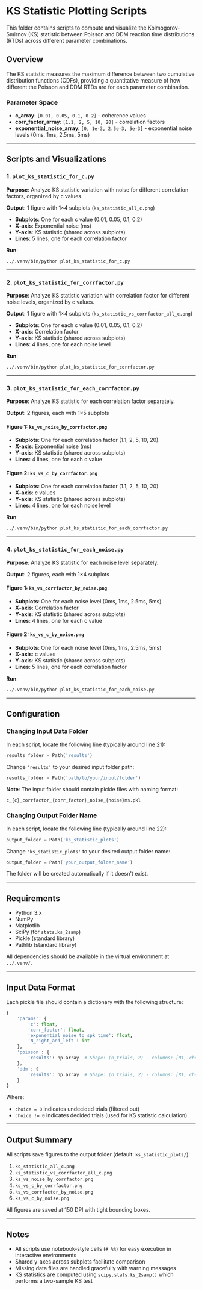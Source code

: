 # KS Statistic Plotting Scripts

This folder contains scripts to compute and visualize the Kolmogorov-Smirnov (KS) statistic between Poisson and DDM reaction time distributions (RTDs) across different parameter combinations.

## Overview

The KS statistic measures the maximum difference between two cumulative distribution functions (CDFs), providing a quantitative measure of how different the Poisson and DDM RTDs are for each parameter combination.

### Parameter Space
- **c_array**: `[0.01, 0.05, 0.1, 0.2]` - coherence values
- **corr_factor_array**: `[1.1, 2, 5, 10, 20]` - correlation factors
- **exponential_noise_array**: `[0, 1e-3, 2.5e-3, 5e-3]` - exponential noise levels (0ms, 1ms, 2.5ms, 5ms)

---

## Scripts and Visualizations

### 1. `plot_ks_statistic_for_c.py`

**Purpose**: Analyze KS statistic variation with noise for different correlation factors, organized by c values.

**Output**: 1 figure with 1×4 subplots (`ks_statistic_all_c.png`)
- **Subplots**: One for each c value (0.01, 0.05, 0.1, 0.2)
- **X-axis**: Exponential noise (ms)
- **Y-axis**: KS statistic (shared across subplots)
- **Lines**: 5 lines, one for each correlation factor

**Run**:
```bash
../.venv/bin/python plot_ks_statistic_for_c.py
```

---

### 2. `plot_ks_statistic_for_corrfactor.py`

**Purpose**: Analyze KS statistic variation with correlation factor for different noise levels, organized by c values.

**Output**: 1 figure with 1×4 subplots (`ks_statistic_vs_corrfactor_all_c.png`)
- **Subplots**: One for each c value (0.01, 0.05, 0.1, 0.2)
- **X-axis**: Correlation factor
- **Y-axis**: KS statistic (shared across subplots)
- **Lines**: 4 lines, one for each noise level

**Run**:
```bash
../.venv/bin/python plot_ks_statistic_for_corrfactor.py
```

---

### 3. `plot_ks_statistic_for_each_corrfactor.py`

**Purpose**: Analyze KS statistic for each correlation factor separately.

**Output**: 2 figures, each with 1×5 subplots

#### Figure 1: `ks_vs_noise_by_corrfactor.png`
- **Subplots**: One for each correlation factor (1.1, 2, 5, 10, 20)
- **X-axis**: Exponential noise (ms)
- **Y-axis**: KS statistic (shared across subplots)
- **Lines**: 4 lines, one for each c value

#### Figure 2: `ks_vs_c_by_corrfactor.png`
- **Subplots**: One for each correlation factor (1.1, 2, 5, 10, 20)
- **X-axis**: c values
- **Y-axis**: KS statistic (shared across subplots)
- **Lines**: 4 lines, one for each noise level

**Run**:
```bash
../.venv/bin/python plot_ks_statistic_for_each_corrfactor.py
```

---

### 4. `plot_ks_statistic_for_each_noise.py`

**Purpose**: Analyze KS statistic for each noise level separately.

**Output**: 2 figures, each with 1×4 subplots

#### Figure 1: `ks_vs_corrfactor_by_noise.png`
- **Subplots**: One for each noise level (0ms, 1ms, 2.5ms, 5ms)
- **X-axis**: Correlation factor
- **Y-axis**: KS statistic (shared across subplots)
- **Lines**: 4 lines, one for each c value

#### Figure 2: `ks_vs_c_by_noise.png`
- **Subplots**: One for each noise level (0ms, 1ms, 2.5ms, 5ms)
- **X-axis**: c values
- **Y-axis**: KS statistic (shared across subplots)
- **Lines**: 5 lines, one for each correlation factor

**Run**:
```bash
../.venv/bin/python plot_ks_statistic_for_each_noise.py
```

---

## Configuration

### Changing Input Data Folder

In each script, locate the following line (typically around line 21):

```python
results_folder = Path('results')
```

Change `'results'` to your desired input folder path:

```python
results_folder = Path('path/to/your/input/folder')
```

**Note**: The input folder should contain pickle files with naming format:
```
c_{c}_corrfactor_{corr_factor}_noise_{noise}ms.pkl
```

### Changing Output Folder Name

In each script, locate the following line (typically around line 22):

```python
output_folder = Path('ks_statistic_plots')
```

Change `'ks_statistic_plots'` to your desired output folder name:

```python
output_folder = Path('your_output_folder_name')
```

The folder will be created automatically if it doesn't exist.

---

## Requirements

- Python 3.x
- NumPy
- Matplotlib
- SciPy (for `stats.ks_2samp`)
- Pickle (standard library)
- Pathlib (standard library)

All dependencies should be available in the virtual environment at `../.venv/`.

---

## Input Data Format

Each pickle file should contain a dictionary with the following structure:

```python
{
    'params': {
        'c': float,
        'corr_factor': float,
        'exponential_noise_to_spk_time': float,
        'N_right_and_left': int
    },
    'poisson': {
        'results': np.array  # Shape: (n_trials, 2) - columns: [RT, choice]
    },
    'ddm': {
        'results': np.array  # Shape: (n_trials, 2) - columns: [RT, choice]
    }
}
```

Where:
- `choice = 0` indicates undecided trials (filtered out)
- `choice != 0` indicates decided trials (used for KS statistic calculation)

---

## Output Summary

All scripts save figures to the output folder (default: `ks_statistic_plots/`):

1. `ks_statistic_all_c.png`
2. `ks_statistic_vs_corrfactor_all_c.png`
3. `ks_vs_noise_by_corrfactor.png`
4. `ks_vs_c_by_corrfactor.png`
5. `ks_vs_corrfactor_by_noise.png`
6. `ks_vs_c_by_noise.png`

All figures are saved at 150 DPI with tight bounding boxes.

---

## Notes

- All scripts use notebook-style cells (`# %%`) for easy execution in interactive environments
- Shared y-axes across subplots facilitate comparison
- Missing data files are handled gracefully with warning messages
- KS statistics are computed using `scipy.stats.ks_2samp()` which performs a two-sample KS test

